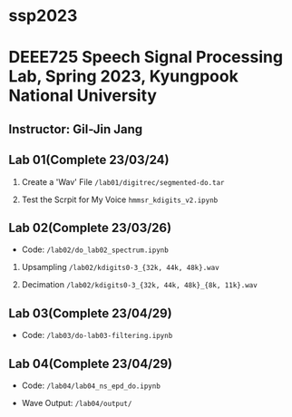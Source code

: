 # ssp2023
# DEEE725 Speech Signal Processing Lab, Spring 2023, Kyungpook National University
## Instructor: Gil-Jin Jang

## Lab 01(Complete 23/03/24)
1. Create a 'Wav' File
  `/lab01/digitrec/segmented-do.tar`
  
2. Test the Scrpit for My Voice `hmmsr_kdigits_v2.ipynb`

## Lab 02(Complete 23/03/26)

- Code: `/lab02/do_lab02_spectrum.ipynb`

1. Upsampling `/lab02/kdigits0-3_{32k, 44k, 48k}.wav`

2. Decimation `/lab02/kdigits0-3_{32k, 44k, 48k}_{8k, 11k}.wav`

## Lab 03(Complete 23/04/29)

- Code: `/lab03/do-lab03-filtering.ipynb`

## Lab 04(Complete 23/04/29)

- Code: `/lab04/lab04_ns_epd_do.ipynb`

- Wave Output: `/lab04/output/`
